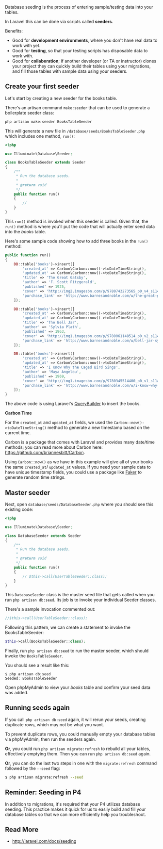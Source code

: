 Database seeding is the process of entering sample/testing data into your tables.

In Laravel this can be done via scripts called __seeders__.

Benefits:
+ Good for __development environments__, where you don't have real data to work with yet.
+ Good for __testing__, so that your testing scripts has disposable data to work with.
+ Good for __collaboration__; if another developer (or TA or instructor) clones your project they can quickly build their tables using your migrations, and fill those tables with sample data using your seeders.




## Create your first seeder
Let's start by creating a new seeder for the books table.

There's an artisan command `make:seeder` that can be used to generate a boilerplate seeder class:

```bash
php artisan make:seeder BooksTableSeeder
```

This will generate a new file in `/database/seeds/BooksTableSeeder.php` which includes one method, `run()`:

```php
<?php

use Illuminate\Database\Seeder;

class BooksTableSeeder extends Seeder
{
    /**
     * Run the database seeds.
     *
     * @return void
     */
    public function run()
    {
        //
    }
}
```

This `run()` method is invoked when this seeder is called. Given that, the `run()` method is where you'll put the code that will actually enter seed data into the *books* table.

Here's some sample code showing how to add three books in the `run()` method:

```php
public function run()
{
    DB::table('books')->insert([
        'created_at' => Carbon\Carbon::now()->toDateTimeString(),
        'updated_at' => Carbon\Carbon::now()->toDateTimeString(),
        'title' => 'The Great Gatsby',
        'author' => 'F. Scott Fitzgerald',
        'published' => 1925,
        'cover' => 'http://img2.imagesbn.com/p/9780743273565_p0_v4_s114x166.JPG',
        'purchase_link' => 'http://www.barnesandnoble.com/w/the-great-gatsby-francis-scott-fitzgerald/1116668135?ean=9780743273565',
    ]);

    DB::table('books')->insert([
        'created_at' => Carbon\Carbon::now()->toDateTimeString(),
        'updated_at' => Carbon\Carbon::now()->toDateTimeString(),
        'title' => 'The Bell Jar',
        'author' => 'Sylvia Plath',
        'published' => 1963,
        'cover' => 'http://img1.imagesbn.com/p/9780061148514_p0_v2_s114x166.JPG',
        'purchase_link' => 'http://www.barnesandnoble.com/w/bell-jar-sylvia-plath/1100550703?ean=9780061148514',
    ]);

    DB::table('books')->insert([
        'created_at' => Carbon\Carbon::now()->toDateTimeString(),
        'updated_at' => Carbon\Carbon::now()->toDateTimeString(),
        'title' => 'I Know Why the Caged Bird Sings',
        'author' => 'Maya Angelou',
        'published' => 1969,
        'cover' => 'http://img1.imagesbn.com/p/9780345514400_p0_v1_s114x166.JPG',
        'purchase_link' => 'http://www.barnesandnoble.com/w/i-know-why-the-caged-bird-sings-maya-angelou/1100392955?ean=9780345514400',
    ]);
}
```

The above code is using Laravel's [QueryBuilder](http://laravel.com/docs/queries) to insert the books.

__Carbon Time__

For the `created_at` and `updated_at` fields, we used the `Carbon::now()->toDateTimeString()` method to generate a new timestamp based on the current time.

Carbon is a package that comes with Laravel and provides many date/time methods; you can read more about Carbon here: <https://github.com/briannesbitt/Carbon>.

Using `Carbon::now()` as we have in this example will give all of your books the same `created_at`/ `updated_at` values. If you need your sample data to have unique timestamp fields, you could use a package like [Faker](https://github.com/fzaninotto/Faker) to generate random time strings.









## Master seeder
Next, open `database/seeds/DatabaseSeeder.php` where you should see this existing code:

```php
<?php

use Illuminate\Database\Seeder;

class DatabaseSeeder extends Seeder
{
    /**
     * Run the database seeds.
     *
     * @return void
     */
    public function run()
    {
        // $this->call(UserTableSeeder::class);
    }
}
```

This `DatabaseSeeder` class is the master seed file that gets called when you run `php artisan db:seed`. Its job is to invoke your individual Seeder classes.

There's a sample invocation commented out:

```php
//$this->call(UserTableSeeder::class);
```

Following this pattern, we can create a statement to invoke the BooksTableSeeder:

```php
$this->call(BooksTableSeeder::class);
```

Finally, run `php artisan db:seed` to run the master seeder, which should invoke the `BooksTableSeeder`.

You should see a result like this:

```
$ php artisan db:seed
Seeded: BooksTableSeeder
```

Open phpMyAdmin to view your *books* table and confirm your seed data was added.



## Running seeds again

If you call `php artisan db:seed` again, it will rerun your seeds, creating duplicate rows, which may not be what you want.

To prevent duplicate rows, you could manually empty your database tables via phpMyAdmin, then run the seeders again.

__Or__, you could run `php artisan migrate:refresh` to rebuild all your tables, effectively emptying them.
Then you can run `php artisan db:seed` again.

__Or__, you can do the last two steps in one with the `migrate:refresh` command followed by the `--seed` flag:

```bash
$ php artisan migrate:refresh --seed
```




## Reminder: Seeding in P4
In addition to migrations, it's required that your P4 utilizes database seeding. This practice makes it quick for us to easily build and fill your database tables so that we can more efficiently help you troubleshoot.



## Read More
+ <http://laravel.com/docs/seeding>
